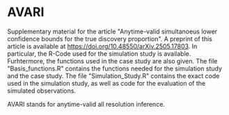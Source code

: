 # AVARI
Supplementary material for the article "Anytime-valid simultanoeus lower confidence bounds for the true discovery proportion". A preprint of this article is available at https://doi.org/10.48550/arXiv.2505.17803. 
In particular, the R-Code used for the simulation study is available. Furhtermore, the functions used in the case study are also given. The file "Basis_functions.R" contains the functions needed for the simulation study and the case study. The file "Simulation_Study.R" contains the exact code used in the simulation study, as well as code for the evaluation of the simulated observations.

AVARI stands for anytime-valid all resolution inference.
